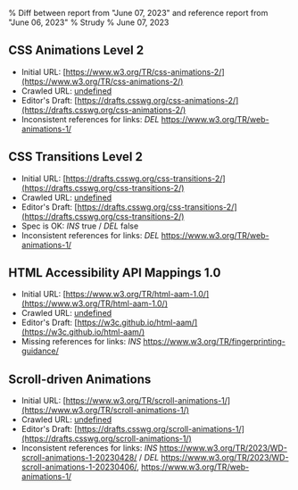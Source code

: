 % Diff between report from "June 07, 2023" and reference report from "June 06, 2023"
% Strudy
% June 07, 2023

## CSS Animations Level 2

- Initial URL: [https://www.w3.org/TR/css-animations-2/](https://www.w3.org/TR/css-animations-2/)
- Crawled URL: [undefined](undefined)
- Editor's Draft: [https://drafts.csswg.org/css-animations-2/](https://drafts.csswg.org/css-animations-2/)
- Inconsistent references for links: *DEL* https://www.w3.org/TR/web-animations-1/


## CSS Transitions Level 2

- Initial URL: [https://drafts.csswg.org/css-transitions-2/](https://drafts.csswg.org/css-transitions-2/)
- Crawled URL: [undefined](undefined)
- Editor's Draft: [https://drafts.csswg.org/css-transitions-2/](https://drafts.csswg.org/css-transitions-2/)
- Spec is OK: *INS* true / *DEL* false
- Inconsistent references for links: *DEL* https://www.w3.org/TR/web-animations-1/


## HTML Accessibility API Mappings 1.0

- Initial URL: [https://www.w3.org/TR/html-aam-1.0/](https://www.w3.org/TR/html-aam-1.0/)
- Crawled URL: [undefined](undefined)
- Editor's Draft: [https://w3c.github.io/html-aam/](https://w3c.github.io/html-aam/)
- Missing references for links: *INS* https://www.w3.org/TR/fingerprinting-guidance/


## Scroll-driven Animations

- Initial URL: [https://www.w3.org/TR/scroll-animations-1/](https://www.w3.org/TR/scroll-animations-1/)
- Crawled URL: [undefined](undefined)
- Editor's Draft: [https://drafts.csswg.org/scroll-animations-1/](https://drafts.csswg.org/scroll-animations-1/)
- Inconsistent references for links: *INS* https://www.w3.org/TR/2023/WD-scroll-animations-1-20230428/ / *DEL* https://www.w3.org/TR/2023/WD-scroll-animations-1-20230406/, https://www.w3.org/TR/web-animations-1/



